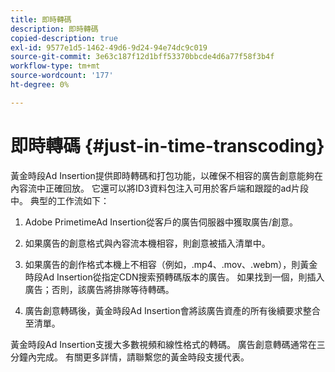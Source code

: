 ```yaml
---
title: 即時轉碼
description: 即時轉碼
copied-description: true
exl-id: 9577e1d5-1462-49d6-9d24-94e74dc9c019
source-git-commit: 3e63c187f12d1bff53370bbcde4d6a77f58f3b4f
workflow-type: tm+mt
source-wordcount: '177'
ht-degree: 0%

---
```


# 即時轉碼 {#just-in-time-transcoding}

黃金時段Ad Insertion提供即時轉碼和打包功能，以確保不相容的廣告創意能夠在內容流中正確回放。 它還可以將ID3資料包注入可用於客戶端和跟蹤的ad片段中。
典型的工作流如下：

1. Adobe PrimetimeAd Insertion從客戶的廣告伺服器中獲取廣告/創意。

1. 如果廣告的創意格式與內容流本機相容，則創意被插入清單中。

1. 如果廣告的創作格式本機上不相容（例如，.mp4、.mov、.webm），則黃金時段Ad Insertion從指定CDN搜索預轉碼版本的廣告。 如果找到一個，則插入廣告；否則，該廣告將排隊等待轉碼。

1. 廣告創意轉碼後，黃金時段Ad Insertion會將該廣告資產的所有後續要求整合至清單。

黃金時段Ad Insertion支援大多數視頻和線性格式的轉碼。 廣告創意轉碼通常在三分鐘內完成。 有關更多詳情，請聯繫您的黃金時段支援代表。

